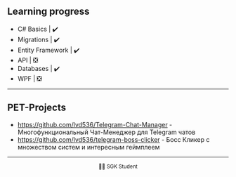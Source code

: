 ## Learning progress
- C# Basics | ✔️
- Migrations | ✔️
- Entity Framework | ✔️
- API | ❎
- Databases | ✔️
- WPF | ❎
---
## PET-Projects
- https://github.com/lvd536/Telegram-Chat-Manager - Многофункциональный Чат-Менеджер для Telegram чатов
- https://github.com/lvd536/telegram-boss-clicker - Босс Кликер с множеством систем и интересным геймплеем
- ---

<div align="center">
  <sub>👨‍🎓 SGK Student</sub>
</div>
